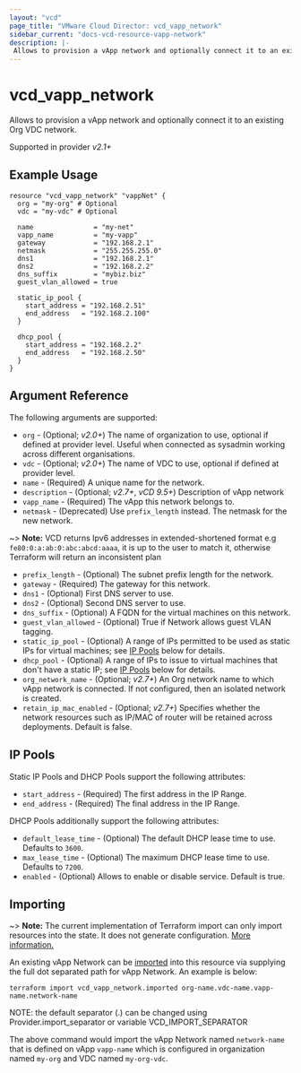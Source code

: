 ```yaml
---
layout: "vcd"
page_title: "VMware Cloud Director: vcd_vapp_network"
sidebar_current: "docs-vcd-resource-vapp-network"
description: |-
 Allows to provision a vApp network and optionally connect it to an existing Org VDC network.
---
```


# vcd\_vapp\_network

 Allows to provision a vApp network and optionally connect it to an existing Org VDC network.

Supported in provider *v2.1+*

## Example Usage

```hcl
resource "vcd_vapp_network" "vappNet" {
  org = "my-org" # Optional
  vdc = "my-vdc" # Optional

  name               = "my-net"
  vapp_name          = "my-vapp"
  gateway            = "192.168.2.1"
  netmask            = "255.255.255.0"
  dns1               = "192.168.2.1"
  dns2               = "192.168.2.2"
  dns_suffix         = "mybiz.biz"
  guest_vlan_allowed = true

  static_ip_pool {
    start_address = "192.168.2.51"
    end_address   = "192.168.2.100"
  }

  dhcp_pool {
    start_address = "192.168.2.2"
    end_address   = "192.168.2.50"
  }
}
```

## Argument Reference

The following arguments are supported:

* `org` - (Optional; *v2.0+*) The name of organization to use, optional if defined at provider level. Useful when 
  connected as sysadmin working across different organisations.
* `vdc` - (Optional; *v2.0+*) The name of VDC to use, optional if defined at provider level.
* `name` - (Required) A unique name for the network.
* `description` - (Optional; *v2.7+*, *vCD 9.5+*) Description of vApp network
* `vapp_name` - (Required) The vApp this network belongs to.
* `netmask` - (Deprecated) Use `prefix_length` instead. The netmask for the new network.

~> **Note:** VCD returns Ipv6 addresses in extended-shortened format e.g `fe80:0:a:ab:0:abc:abcd:aaaa`, it is up to the user
to match it, otherwise Terraform will return an inconsistent plan
* `prefix_length` - (Optional) The subnet prefix length for the network.
* `gateway` - (Required) The gateway for this network.
* `dns1` - (Optional) First DNS server to use.
* `dns2` - (Optional) Second DNS server to use.
* `dns_suffix` - (Optional) A FQDN for the virtual machines on this network.
* `guest_vlan_allowed` - (Optional) True if Network allows guest VLAN tagging.
* `static_ip_pool` - (Optional) A range of IPs permitted to be used as static IPs for virtual machines; see [IP Pools](#ip-pools) below for details.
* `dhcp_pool` - (Optional) A range of IPs to issue to virtual machines that don't have a static IP; see [IP Pools](#ip-pools) below for details.
* `org_network_name` - (Optional; *v2.7+*) An Org network name to which vApp network is connected. If not configured, then an isolated network is created.
* `retain_ip_mac_enabled` - (Optional; *v2.7+*) Specifies whether the network resources such as IP/MAC of router will be retained across deployments. Default is false.

<a id="ip-pools"></a>
## IP Pools

Static IP Pools and DHCP Pools support the following attributes:

* `start_address` - (Required) The first address in the IP Range.
* `end_address` - (Required) The final address in the IP Range.

DHCP Pools additionally support the following attributes:

* `default_lease_time` - (Optional) The default DHCP lease time to use. Defaults to `3600`.
* `max_lease_time` - (Optional) The maximum DHCP lease time to use. Defaults to `7200`.
* `enabled` - (Optional) Allows to enable or disable service. Default is true.

## Importing

~> **Note:** The current implementation of Terraform import can only import resources into the state.
It does not generate configuration. [More information.](https://www.terraform.io/docs/import/)

An existing vApp Network can be [imported][docs-import] into this resource
via supplying the full dot separated path for vApp Network. An example is below:

[docs-import]: https://www.terraform.io/docs/import/

```
terraform import vcd_vapp_network.imported org-name.vdc-name.vapp-name.network-name
```

NOTE: the default separator (.) can be changed using Provider.import_separator or variable VCD_IMPORT_SEPARATOR

The above command would import the vApp Network named `network-name` that is defined on vApp `vapp-name` 
which is configured in organization named `my-org` and VDC named `my-org-vdc`.
